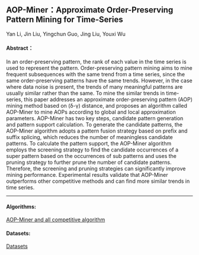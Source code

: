 ##  AOP-Miner：Approximate Order-Preserving Pattern Mining for Time-Series

Yan Li, Jin Liu,  Yingchun Guo, Jing Liu, Youxi Wu 

####  Abstract：
In an order-preserving pattern, the rank of each value in the time series is used to represent the pattern. Order-preserving pattern mining aims to mine frequent subsequences with the same trend from a time series, since the same order-preserving patterns have the same trends. However, in the case where data noise is present, the trends of many meaningful patterns are usually similar rather than the same. To mine the similar trends in time-series, this paper addresses an approximate order-preserving pattern (AOP) mining method based on (δ-γ) distance, and proposes an algorithm called AOP-Miner to mine AOPs according to global and local approximation parameters. AOP-Miner has two key steps, candidate pattern generation and pattern support calculation. To generate the candidate patterns, the AOP-Miner algorithm adopts a pattern fusion strategy based on prefix and suffix splicing, which reduces the number of meaningless candidate patterns. To calculate the pattern support, the AOP-Miner algorithm employs the
screening strategy to find the candidate occurrences of a super pattern based on the occurrences of sub patterns and uses the pruning strategy to further prune the number of candidate patterns. Therefore, the screening and pruning strategies can significantly improve mining performance. Experimental results validate that AOP-Miner outperforms other competitive methods and can find more similar trends in time series.

---

#### Algorithms:
[AOP-Miner and all competitive algorithm](https://github.com/wuc567/Pattern-Mining/tree/master/AOP-Miner/algorithms)

#### Datasets:
[Datasets](https://github.com/wuc567/Pattern-Mining/tree/master/AOP-Miner/datasets)
